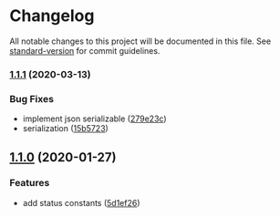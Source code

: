 # Changelog

All notable changes to this project will be documented in this file. See [standard-version](https://github.com/conventional-changelog/standard-version) for commit guidelines.

### [1.1.1](https://github.com/ph-ash/client-php/compare/v1.1.0...v1.1.1) (2020-03-13)


### Bug Fixes

* implement json serializable ([279e23c](https://github.com/ph-ash/client-php/commit/279e23c26397192d6465783b8a356e2e1f7bd2d1))
* serialization ([15b5723](https://github.com/ph-ash/client-php/commit/15b572395a0ae8bed7f0ba02b0fd115712494419))

## [1.1.0](https://github.com/ph-ash/client-php/compare/v1.0.0...v1.1.0) (2020-01-27)


### Features

* add status constants ([5d1ef26](https://github.com/ph-ash/client-php/commit/5d1ef260f9143f9dec39a8e090d36ef9fd020ca6))
